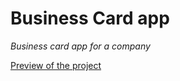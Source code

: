 # Business Card app
*Business card app for a company*

[Preview of the project](https://drive.google.com/open?id=1tjfy26jiYsdWelTcvdTIHRO_VaOopyv8)
